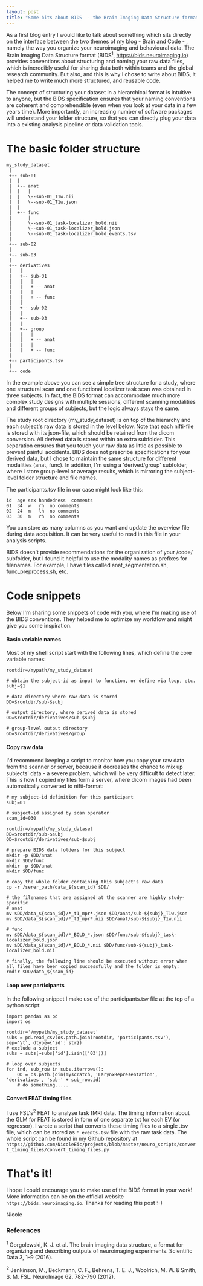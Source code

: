 ```yaml
---
layout: post
title: "Some bits about BIDS  - the Brain Imaging Data Structure format"
---
```


As a first blog entry I would like to talk about something which sits directly on the interface between the two themes of my blog - Brain and Code - , namely the way you organize your neuroimaging and behavioural data. The Brain Imaging Data Structure format (BIDS<sup>1</sup>, https://bids.neuroimaging.io) provides conventions about structuring and naming your raw data files, which is incredibly useful for sharing data both within teams and the global research community. But also, and this is why I chose to write about BIDS, it helped me to write much more structured, and reusable code.

The concept of structuring your dataset in a hierarchical format is intuitive to anyone, but the BIDS specification ensures that your naming conventions are coherent and comprehendible (even when you look at your data in a few years time). More importantly, an increasing number of software packages will understand your folder structure, so that you can directly plug your data into a existing analysis pipeline or data validation tools.


# The basic folder structure

```
my_study_dataset
 |
 +-- sub-01
 |  |  
 |  +-- anat
 |  |   |
 |  |   \--sub-01_T1w.nii
 |  |   \--sub-01_T1w.json
 |  |
 |  +-- func
 |      |
 |      \--sub-01_task-localizer_bold.nii
 |      \--sub-01_task-localizer_bold.json
 |      \--sub-01_task-localizer_bold_events.tsv
 |
 +-- sub-02
 |    
 +-- sub-03
 |
 +-- derivatives
 |   |
 |   +-- sub-01
 |   |   |
 |   |   + -- anat
 |   |   |
 |   |   + -- func
 |   |
 |   +-- sub-02
 |   |    
 |   +-- sub-03
 |   |
 |   +-- group
 |   |   |
 |   |   + -- anat
 |   |   |
 |   |   + -- func
 |
 +-- participants.tsv
 |
 +-- code   
```

In the example above you can see a simple tree structure for a study, where one structural scan and one functional localizer task scan was obtained in three subjects. In fact, the BIDS format can accommodate much more complex study designs with multiple sessions, different scanning modalities and different groups of subjects, but the logic always stays the same.

The study root directory (my_study_dataset) is on top of the hierarchy and each subject's raw data is stored in the level below. Note that each nifti-file is stored with its json-file, which should be retained from the dicom conversion. All derived data is stored within an extra subfolder. This separation ensures that you touch your raw data as little as possible to prevent painful accidents. BIDS does not prescribe specifications for your derived data, but I chose to maintain the same structure for different modalities (anat, func). In addition, I'm using a 'derived/group' subfolder, where I store group-level or average results, which is mirroring the subject-level folder structure and file names.

The participants.tsv file in our case might look like this:

```
id	age	sex	handedness	comments
01	34	w	rh	no comments
02	24	m	lh	no comments
03	30	m	rh	no comments
```
You can store as many columns as you want and update the overview file during data acquisition. It can be very useful to read in this file in your analysis scripts.

BIDS doesn't provide recommendations for the organization of your /code/ subfolder, but I found it helpful to use the modality names as prefixes for filenames. For example, I have files called anat_segmentation.sh, func_preprocess.sh, etc.


# Code snippets
Below I'm sharing some snippets of code with you, where I'm making use of the BIDS conventions. They helped me to optimize my workflow and might give you some inspiration.


#### Basic variable names

Most of my shell script start with the following lines, which define the core variable names:
```
rootdir=/mypath/my_study_dataset

# obtain the subject-id as input to function, or define via loop, etc.
subj=$1

# data directory where raw data is stored
DD=$rootdir/sub-$subj

# output directory, where derived data is stored
OD=$rootdir/derivatives/sub-$subj

# group-level output directory
GD=$rootdir/derivatives/group
```

#### Copy raw data

I'd recommend keeping a script to monitor how you copy your raw data from the scanner or server, because
it decreases the chance to mix up subjects' data - a severe problem, which will be very difficult to detect later. This is how I copied my files form a server, where dicom images had been automatically converted to nifti-format:

```
# my subject-id definition for this participant
subj=01

# subject-id assigned by scan operator
scan_id=030

rootdir=/mypath/my_study_dataset
DD=$rootdir/sub-$subj
OD=$rootdir/derivatives/sub-$subj

# prepare BIDS data folders for this subject
mkdir -p $DD/anat
mkdir $DD/func
mkdir -p $OD/anat
mkdir $OD/func

# copy the whole folder containing this subject's raw data
cp -r /serer_path/data_${scan_id} $DD/

# the filenames that are assigned at the scanner are highly study-specific
# anat
mv $DD/data_${scan_id}/*_t1_mpr*.json $DD/anat/sub-${subj}_T1w.json
mv $DD/data_${scan_id}/*_t1_mpr*.nii $DD/anat/sub-${subj}_T1w.nii

# func
mv $DD/data_${scan_id}/*_BOLD_*.json $DD/func/sub-${subj}_task-localizer_bold.json
mv $DD/data_${scan_id}/*_BOLD_*.nii $DD/func/sub-${subj}_task-localizer_bold.nii

# finally, the following line should be executed without error when all files have been copied successfully and the folder is empty:
rmdir $DD/data_${scan_id}
```

#### Loop over participants

In the following snippet I make use of the participants.tsv file at the top of a python script:
```
import pandas as pd
import os

rootdir='/mypath/my_study_dataset'
subs = pd.read_csv(os.path.join(rootdir, 'participants.tsv'), sep='\t', dtype={'id': str})
# exclude a subject
subs = subs[~subs['id'].isin(['03'])]

# loop over subjects
for ind, sub_row in subs.iterrows():
    OD = os.path.join(myscratch, 'LarynxRepresentation', 'derivatives', 'sub-' + sub_row.id)
    # do something.....
```

#### Convert FEAT timing files

I use FSL's<sup>2</sup> FEAT to analyse task fMRI data. The timing information about the GLM for FEAT is stored in form of one separate txt for each EV (or regressor). I wrote a script that converts these timing files to a single .tsv file, which can be stored as `*_events.tsv` file with the raw task data.
The whole script can be found in my Github repository at `https://github.com/NicoleEic/projects/blob/master/neuro_scripts/convert_timing_files/convert_timing_files.py`

# That's it!

I hope I could encourage you to make use of the BIDS format in your work! More information can be on the official website `https://bids.neuroimaging.io`. Thanks for reading this post :-)

Nicole


### References
<sup>1</sup> Gorgolewski, K. J. et al. The brain imaging data structure, a format for organizing and describing outputs of neuroimaging experiments. Scientific Data 3, 1–9 (2016).

<sup>2</sup> Jenkinson, M., Beckmann, C. F., Behrens, T. E. J., Woolrich, M. W. & Smith, S. M. FSL. NeuroImage 62, 782–790 (2012).
